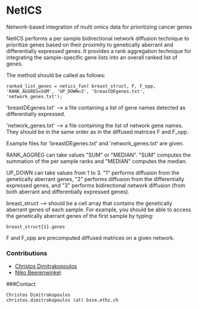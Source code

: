 # NetICS
Network-based integration of multi omics data for prioritizing cancer genes

NetICS performs a per sample bidirectional network diffusion technique to prioritize genes based on their proximity to genetically aberrant and differentially expressed genes. It provides a rank aggregation technique for integrating the sample-specific gene lists into an overall ranked list of genes.

The method should be called as follows:

```
ranked_list_genes = netics_fun( breast_struct, F, F_opp, 'RANK_AGGREG=SUM', 'UP_DOWN=3', 'breastDEgenes.txt', 'network_genes.txt');

```

'breastDEgenes.txt' --> a file containing a list of gene names detected as differentially expressed.

'network_genes.txt' --> a file containing the list of network gene names. They should be in the same order as in the diffused matrices F and F_opp.

Example files for 'breastDEgenes.txt' and 'network_genes.txt' are given.

RANK_AGGREG can take values "SUM" or "MEDIAN". "SUM" computes the summation of the per sample ranks and "MEDIAN" computes the median.

UP_DOWN can take values from 1 to 3. "1" performs diffusion from the genetically aberrant genes, "2" performs diffusion from the differentially expressed genes, and "3" performs bidirectional network diffusion (from both aberrant and differentially expressed genes).

breast_struct --> should be a cell array that contains the genetically aberrant genes of each sample. For example, you should be able to access the genetically aberrant genes of the first sample by typing:

```
breast_struct{1}.genes
```
F and F_opp are precomputed diffused matrices on a given network.

### Contributions
- [Christos Dimitrakopoulos](https://www.bsse.ethz.ch/cbg/group/people/person-detail.html?persid=197642)
- [Niko Beerenwinkel](http://www.bsse.ethz.ch/cbg/group/people/person-detail.html?persid=149417)


###Contact
```
Christos Dimitrakopoulos
christos.dimitrakopoulos (at) bsse.ethz.ch
```
